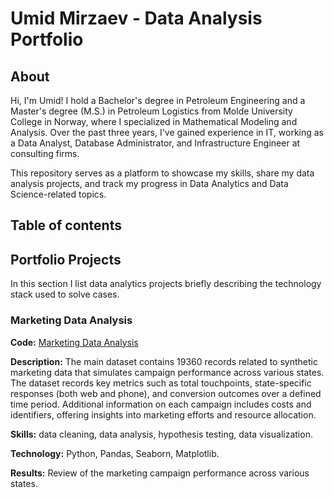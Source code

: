 # Umid Mirzaev - Data Analysis Portfolio

## About
Hi, I'm Umid!
I hold a Bachelor's degree in Petroleum Engineering and a Master's degree (M.S.) in Petroleum Logistics from Molde University College in Norway, where I specialized in Mathematical Modeling and Analysis. Over the past three years, I've gained experience in IT, working as a Data Analyst, Database Administrator, and Infrastructure Engineer at consulting firms.

This repository serves as a platform to showcase my skills, share my data analysis projects, and track my progress in Data Analytics and Data Science-related topics.

## Table of contents


## Portfolio Projects
In this section I list data analytics projects briefly describing the technology stack used to solve cases.

### Marketing Data Analysis
**Code:** [Marketing Data Analysis](https://github.com/umidmirzaev/data_analysis_portfolio/blob/main/Marketing%20Data%20Analysis.ipynb)

**Description:** The main dataset contains 19360 records related to synthetic marketing data that simulates campaign performance across various states. The dataset records key metrics such as total touchpoints, state-specific responses (both web and phone), and conversion outcomes over a defined time period. Additional information on each campaign includes costs and identifiers, offering insights into marketing efforts and resource allocation.

**Skills:** data cleaning, data analysis, hypothesis testing, data visualization.

**Technology:** Python, Pandas, Seaborn, Matplotlib.

**Results:** Review of the marketing campaign performance across various states.
